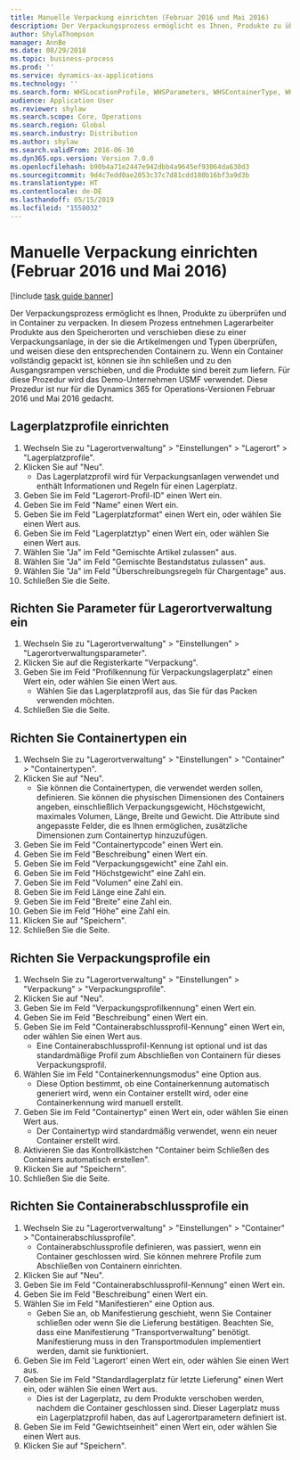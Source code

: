 ```yaml
---
title: Manuelle Verpackung einrichten (Februar 2016 und Mai 2016)
description: Der Verpackungsprozess ermöglicht es Ihnen, Produkte zu überprüfen und in Container zu verpacken.
author: ShylaThompson
manager: AnnBe
ms.date: 08/29/2018
ms.topic: business-process
ms.prod: ''
ms.service: dynamics-ax-applications
ms.technology: ''
ms.search.form: WHSLocationProfile, WHSParameters, WHSContainerType, WHSPackProfile, WHSCloseContainerProfile, InventLocationIdLookup, UnitOfMeasureLookup
audience: Application User
ms.reviewer: shylaw
ms.search.scope: Core, Operations
ms.search.region: Global
ms.search.industry: Distribution
ms.author: shylaw
ms.search.validFrom: 2016-06-30
ms.dyn365.ops.version: Version 7.0.0
ms.openlocfilehash: b90b4a71e2447e942dbb4a9645ef93064da630d3
ms.sourcegitcommit: 9d4c7edd0ae2053c37c7d81cdd180b16bf3a9d3b
ms.translationtype: HT
ms.contentlocale: de-DE
ms.lasthandoff: 05/15/2019
ms.locfileid: "1558032"
---
```

# <a name="set-up-manual-packing-february-2016--may-2016"></a>Manuelle Verpackung einrichten (Februar 2016 und Mai 2016)

[!include [task guide banner](../../includes/task-guide-banner.md)]

Der Verpackungsprozess ermöglicht es Ihnen, Produkte zu überprüfen und in Container zu verpacken. In diesem Prozess entnehmen Lagerarbeiter Produkte aus den Speicherorten und verschieben diese zu einer Verpackungsanlage, in der sie die Artikelmengen und Typen überprüfen, und weisen diese den entsprechenden Containern zu. Wenn ein Container vollständig gepackt ist, können sie ihn schließen und zu den Ausgangsrampen verschieben, und die Produkte sind bereit zum liefern. Für diese Prozedur wird das Demo-Unternehmen USMF verwendet. Diese Prozedur ist nur für die Dynamics 365 for Operations-Versionen Februar 2016 und Mai 2016 gedacht.


## <a name="set-up-location-profiles"></a>Lagerplatzprofile einrichten
1. Wechseln Sie zu "Lagerortverwaltung" > "Einstellungen" > "Lagerort" > "Lagerplatzprofile".
2. Klicken Sie auf "Neu".
    * Das Lagerplatzprofil wird für Verpackungsanlagen verwendet und enthält Informationen und Regeln für einen Lagerplatz.  
3. Geben Sie im Feld "Lagerort-Profil-ID" einen Wert ein.
4. Geben Sie im Feld "Name" einen Wert ein.
5. Geben Sie im Feld "Lagerplatzformat" einen Wert ein, oder wählen Sie einen Wert aus.
6. Geben Sie im Feld "Lagerplatztyp" einen Wert ein, oder wählen Sie einen Wert aus.
7. Wählen Sie "Ja" im Feld "Gemischte Artikel zulassen" aus.
8. Wählen Sie "Ja" im Feld "Gemischte Bestandstatus zulassen" aus.
9. Wählen Sie "Ja" im Feld "Überschreibungsregeln für Chargentage" aus.
10. Schließen Sie die Seite.

## <a name="set-up-warehouse-management-parameters"></a>Richten Sie Parameter für Lagerortverwaltung ein 
1. Wechseln Sie zu "Lagerortverwaltung" > "Einstellungen" > "Lagerortverwaltungsparameter".
2. Klicken Sie auf die Registerkarte "Verpackung".
3. Geben Sie im Feld "Profilkennung für Verpackungslagerplatz" einen Wert ein, oder wählen Sie einen Wert aus.
    * Wählen Sie das Lagerplatzprofil aus, das Sie für das Packen verwenden möchten.  
4. Schließen Sie die Seite.

## <a name="set-up-container-types"></a>Richten Sie Containertypen ein
1. Wechseln Sie zu "Lagerortverwaltung" > "Einstellungen" > "Container" > "Containertypen".
2. Klicken Sie auf "Neu".
    * Sie können die Containertypen, die verwendet werden sollen, definieren. Sie können die physischen Dimensionen des Containers angeben, einschließlich Verpackungsgewicht, Höchstgewicht, maximales Volumen, Länge, Breite und Gewicht.  Die Attribute sind angepasste Felder, die es Ihnen ermöglichen, zusätzliche Dimensionen zum Containertyp hinzuzufügen.     
3. Geben Sie im Feld "Containertypcode" einen Wert ein.
4. Geben Sie im Feld "Beschreibung" einen Wert ein.
5. Geben Sie im Feld "Verpackungsgewicht" eine Zahl ein.
6. Geben Sie im Feld "Höchstgewicht" eine Zahl ein.
7. Geben Sie im Feld "Volumen" eine Zahl ein.
8. Geben Sie im Feld Länge eine Zahl ein.
9. Geben Sie im Feld "Breite" eine Zahl ein.
10. Geben Sie im Feld "Höhe" eine Zahl ein.
11. Klicken Sie auf "Speichern".
12. Schließen Sie die Seite.

## <a name="set-up-packing-profiles"></a>Richten Sie Verpackungsprofile ein
1. Wechseln Sie zu "Lagerortverwaltung" > "Einstellungen" > "Verpackung" > "Verpackungsprofile".
2. Klicken Sie auf "Neu".
3. Geben Sie im Feld "Verpackungsprofilkennung" einen Wert ein.
4. Geben Sie im Feld "Beschreibung" einen Wert ein.
5. Geben Sie im Feld "Containerabschlussprofil-Kennung" einen Wert ein, oder wählen Sie einen Wert aus.
    * Eine Containerabschlussprofil-Kennung ist optional und ist das standardmäßige Profil zum Abschließen von Containern für dieses Verpackungsprofil.  
6. Wählen Sie im Feld "Containerkennungsmodus" eine Option aus.
    * Diese Option bestimmt, ob eine Containerkennung automatisch generiert wird, wenn ein Container erstellt wird, oder eine Containerkennung wird manuell erstellt.  
7. Geben Sie im Feld "Containertyp" einen Wert ein, oder wählen Sie einen Wert aus.
    * Der Containertyp wird standardmäßig verwendet, wenn ein neuer Container erstellt wird.  
8. Aktivieren Sie das Kontrollkästchen "Container beim Schließen des Containers automatisch erstellen".
9. Klicken Sie auf "Speichern".
10. Schließen Sie die Seite.

## <a name="set-up-container-closing-profiles"></a>Richten Sie Containerabschlussprofile ein
1. Wechseln Sie zu "Lagerortverwaltung" > "Einstellungen" > "Container" > "Containerabschlussprofile".
    * Containerabschlussprofile definieren, was passiert, wenn ein Container geschlossen wird. Sie können mehrere Profile zum Abschließen von Containern einrichten.       
2. Klicken Sie auf "Neu".
3. Geben Sie im Feld "Containerabschlussprofil-Kennung" einen Wert ein.
4. Geben Sie im Feld "Beschreibung" einen Wert ein.
5. Wählen Sie im Feld "Manifestieren" eine Option aus.
    * Geben Sie an, ob Manifestierung geschieht, wenn Sie Container schließen oder wenn Sie die Lieferung bestätigen. Beachten Sie, dass eine Manifestierung "Transportverwaltung" benötigt. Manifestierung muss in den Transportmodulen implementiert werden, damit sie funktioniert.  
6. Geben Sie im Feld 'Lagerort' einen Wert ein, oder wählen Sie einen Wert aus.
7. Geben Sie im Feld "Standardlagerplatz für letzte Lieferung" einen Wert ein, oder wählen Sie einen Wert aus.
    * Dies ist der Lagerplatz, zu dem Produkte verschoben werden, nachdem die Container geschlossen sind. Dieser Lagerplatz muss ein Lagerplatzprofil haben, das auf Lagerortparametern definiert ist.  
8. Geben Sie im Feld "Gewichtseinheit" einen Wert ein, oder wählen Sie einen Wert aus.
9. Klicken Sie auf "Speichern".

